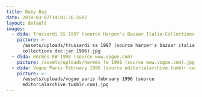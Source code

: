 ```yaml
---
title: Baby Bag
date: 2018-03-07T14:01:36.550Z
layout: default
images:
  - dida: Trussardi SS 1997 (source Harper's Bazaar Italia Collections Dec/Jan 1996)
    picture: >-
      /assets/uploads/trussardi ss 1997 (source harper's bazaar italia
      collections dec:jan 1996).jpg
  - dida: Hermès FW 1998 (source www.vogue.com)
    picture: /assets/uploads/hermès fw 1998 (source www.vogue.com).jpg
  - dida: Vogue Paris February 1996 (source editorialarchive.tumblr.com)
    picture: >-
      /assets/uploads/vogue paris february 1996 (source
      editorialarchive.tumblr.com).jpg
---
```


